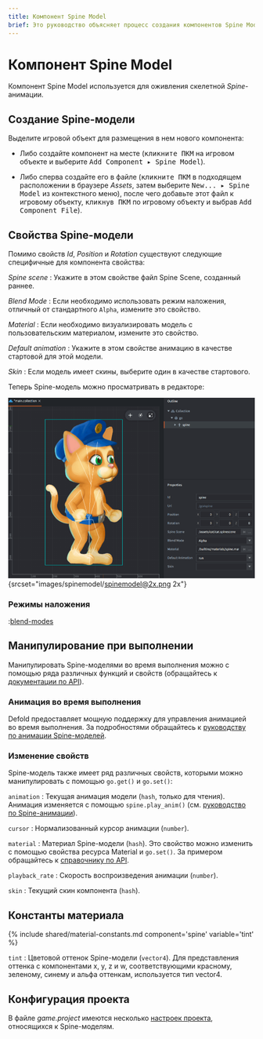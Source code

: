 ```yaml
---
title: Компонент Spine Model
brief: Это руководство объясняет процесс создания компонентов Spine Model в Defold.
---
```


# Компонент Spine Model

Компонент Spine Model используется для оживления скелетной _Spine_-анимации.

## Создание Spine-модели

Выделите игровой объект для размещения в нем нового компонента:

- Либо создайте компонент на месте (<kbd>кликните ПКМ</kbd> на игровом объекте и выберите <kbd>Add Component ▸ Spine Model</kbd>).

- Либо сперва создайте его в файле (<kbd>кликните ПКМ</kbd> в подходящем расположении в браузере *Assets*, затем выберите <kbd>New... ▸ Spine Model</kbd> из контекстного меню), после чего добавьте этот файл к игровому объекту, <kbd>кликнув ПКМ</kbd> по игровому объекту и выбрав <kbd>Add Component File</kbd>).

## Свойства Spine-модели

Помимо свойств *Id*, *Position* и *Rotation* существуют следующие специфичные для компонента свойства:

*Spine scene*
: Укажите в этом свойстве файл Spine Scene, созданный раннее.

*Blend Mode*
: Если необходимо использовать режим наложения, отличный от стандартного `Alpha`, измените это свойство.

*Material*
: Если необходимо визуализировать модель с пользовательским материалом, измените это свойство.

*Default animation*
: Укажите в этом свойстве анимацию в качестве стартовой для этой модели.

*Skin*
: Если модель имеет скины, выберите один в качестве стартового.

Теперь Spine-модель можно просматривать в редакторе:

![Spine model in editor](images/spinemodel/spinemodel.png){srcset="images/spinemodel/spinemodel@2x.png 2x"}

### Режимы наложения
:[blend-modes](../shared/blend-modes.md)

## Манипулирование при выполнении

Манипулировать Spine-моделями во время выполнения можно с помощью ряда различных функций и свойств (обращайтесь к [документации по API](/ref/spine/)).

### Анимация во время выполнения

Defold предоставляет мощную поддержку для управления анимацией во время выполнения. За подробностями обращайтесь к [руководству по анимации Spine-моделей](/manuals/spine).

### Изменение свойств

Spine-модель также имеет ряд различных свойств, которыми можно манипулировать с помощью `go.get()` и `go.set()`:

`animation`
: Текущая анимация модели (`hash`, только для чтения). Анимация изменяется с помощью `spine.play_anim()` (см. [руководство по Spine-анимации](/manuals/spine)).

`cursor`
: Нормализованный курсор анимации (`number`).

`material`
: Материал Spine-модели (`hash`). Это свойство можно изменить с помощью свойства ресурса Material и `go.set()`. За примером обращайтесь к [справочнику по API](/ref/spine/#material).

`playback_rate`
: Скорость воспроизведения анимации (`number`).

`skin`
: Текущий скин компонента (`hash`).

## Константы материала

{% include shared/material-constants.md component='spine' variable='tint' %}

`tint`
: Цветовой оттенок Spine-модели (`vector4`). Для представления оттенка с компонентами x, y, z и w, соответствующими красному, зеленому, синему и альфа оттенкам, используется тип vector4.

## Конфигурация проекта

В файле *game.project* имеются несколько [настроек проекта](/manuals/project-settings#spine), относящихся к Spine-моделям.
